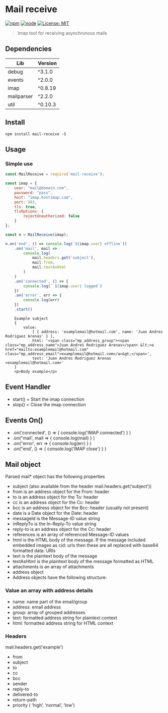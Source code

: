 # Mail receive 

[![npm](https://img.shields.io/npm/v/npm.svg)]() [![node](https://img.shields.io/badge/node-v9.5.0-green.svg)]() [![License: MIT](https://img.shields.io/badge/License-MIT-yellow.svg)](LICENSE)
> Imap tool for receiving asynchronous mails

## Dependencies

| Lib | Version |
|--|--|
|debug  | ^3.1.0 |
| events | ^2.0.0 |
|imap  | ^0.8.19 |
| mailparser | ^2.2.0 |
| util | ^0.10.3 |


## Install
```shell
npm install mail-receive -S
```

## Usage

### Simple use

``` javascript
const MailReceive = require('mail-receive');

const imap = {
    user: "mail@domain.com",
    password: "pass",
    host: "imap.hostimap.com",
    port: 993,
    tls: true,
    tlsOptions: {
        rejectUnauthorized: false
    }
};

const n = MailReceive(imap);

n.on('end', () => console.log(`${imap.user} offline`))
    .on('mail', mail => 
        console.log(
            mail.headers.get('subject'),
            mail.from,
            mail.textAsHtml
        )
    )
    .on('connected', () => {
        console.log(` ${imap.user} logged`)
    })
    .on('error', err => {
        console.log(err)
    })
    .start()

```

```shell
    Example subject 
    { 
        value:
            [ { address: 'examplemail@hotmail.com', name: 'Juan Andres Rodriguez Arenas' } ],
            html: '<span class="mp_address_group"><span class="mp_address_name">Juan Andres Rodriguez Arenas</span> &lt;<a href="mailto:examplemail@hotmail.com" class="mp_address_email">examplemail@hotmail.com</a>&gt;</span>',
            text: 'Juan Andres Rodriguez Arenas <examplemail@hotmail.com>' 
    } 
    <p>Body example</p>

```

## Event Handler

- start() = Start the imap connection
- stop() = Close the imap connection

## Events On()
    
- .on('connected', () => { console.log('IMAP connected') } )
- .on("mail', mail => { console.log(mail) } )
- .on("error', err => { console.log(err) } )
- .on("end', () => { console.log('IMAP close') } ) 


## Mail object

Parsed mail* object has the following properties

- subject (also available from the header mail.headers.get(‘subject’))
- from is an address object for the From: header
- to is an address object for the To: header
- cc is an address object for the Cc: header
- bcc is an address object for the Bcc: header (usually not present)
- date is a Date object for the Date: header
- messageId is the Message-ID value string
- inReplyTo is the In-Reply-To value string
- reply-to is an address object for the Cc: header
- references is an array of referenced Message-ID values
- html is the HTML body of the message. If the message included embedded images as cid: urls then these are all replaced with base64 formatted data: URIs
- text is the plaintext body of the message
- textAsHtml is the plaintext body of the message formatted as HTML
- attachments is an array of attachments
- address object
- Address objects have the following structure:

### Value an array with address details

- name: name part of the email/group
- address: email address
- group: array of grouped addresses
- text: formatted address string for plaintext context
- html: formatted address string for HTML context

### Headers

mail.headers.get('example') 

- from
- subject
- to
- cc
- bcc
- sender
- reply-to
- delivered-to
- return-path
- priority ( ‘high’, ‘normal’, ‘low’)
